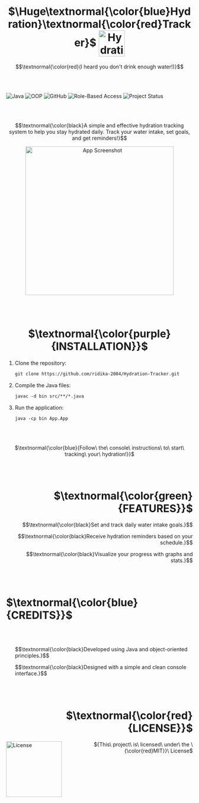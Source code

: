 <h1 align="center" font-style="bold">
  $\Huge\textnormal{\color{blue}Hydration}\textnormal{\color{red}Tracker}$
  <img src="https://github.com/user-attachments/assets/4e9f7102-0b3d-449d-a2c5-f414b9205fff" alt="Hydration Tracker" width="70" style="vertical-align: middle;">
</h1>

$$\textnormal{\color{red}(I heard you don't drink enough water!)}$$

<br><br>



![Java](https://img.shields.io/badge/Java-ED8B00?style=for-the-badge&logo=java&logoColor=white)
![OOP](https://img.shields.io/badge/Object--Oriented%20Programming-%2300A896?style=for-the-badge)
![GitHub](https://img.shields.io/badge/Version%20Control-GitHub-%23181717?style=for-the-badge&logo=github)
![Role-Based Access](https://img.shields.io/badge/Access%20Control-Role--Based-%23008CBA?style=for-the-badge)
![Project Status](https://img.shields.io/badge/Project-Active-green?style=for-the-badge)

<br><br>

$$\textnormal{\color{black}A simple and effective hydration tracking system to help you stay hydrated daily. Track your water intake, set goals, and get reminders!}$$

<p align="center">
  <img src="https://github.com/user-attachments/assets/b5d15079-d0bc-446b-9f54-f68310464190" alt="App Screenshot" width=400>
</p>


<br><br>

<h1 align="center"> 
  $\textnormal{\color{purple}{INSTALLATION}}$
</h1>

1. Clone the repository:
   ```diff
   git clone https://github.com/ridika-2004/Hydration-Tracker.git
   ```

2. Compile the Java files:
   ```diff
   javac -d bin src/**/*.java
   ```

3. Run the application:
   ```diff
   java -cp bin App.App
   ```

<br><br>

<p align="center"> $\textnormal{\color{blue}{Follow\ the\ console\ instructions\ to\ start\ tracking\ your\ hydration!}}$ </p>

<br><br>
<h1 align="right"> 
  $\textnormal{\color{green}{FEATURES}}$ 
</h1>
 

<ul align="right">
  <p align= "right">$$\textnormal{\color{black}Set and track daily water intake goals.}$$</p>
  <p align= "right">$$\textnormal{\color{black}Receive hydration reminders based on your schedule.}$$</p>
  <p align= "right">$$\textnormal{\color{black}Visualize your progress with graphs and stats.}$$</p>
</ul>

<br><br>

<h1 align="left"> 
  $\textnormal{\color{blue}{CREDITS}}$ 
</h1>

<br><br>
<ul align="left">
<p>$$\textnormal{\color{black}Developed using Java and object-oriented principles.}$$</p>
<p>$$\textnormal{\color{black}Designed with a simple and clean console interface.}$$</p>
</ul>

<br><br>

<h1 align="right"> $\textnormal{\color{red}{LICENSE}}$ </h1>
<img src="https://github.com/user-attachments/assets/acbcca7e-5e05-4337-97b5-1b49b93615bb" alt="License" width="150" align="left" style="vertical-align: bottom;" />
<p align="right">${This\ project\ is\ licensed\ under\ the \ {\color{red}MIT}}\ License$</p>
